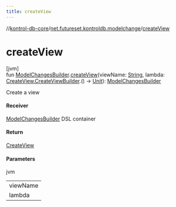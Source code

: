 ```yaml
---
title: createView
---
```

//[kontrol-db-core](../../index.html)/[net.futureset.kontroldb.modelchange](index.html)/[createView](create-view.html)



# createView



[jvm]\
fun [ModelChangesBuilder](../net.futureset.kontroldb.dsl/-model-changes-builder/index.html).[createView](create-view.html)(viewName: [String](https://kotlinlang.org/api/latest/jvm/stdlib/kotlin/-string/index.html), lambda: [CreateView.CreateViewBuilder](-create-view/-create-view-builder/index.html).() -&gt; [Unit](https://kotlinlang.org/api/latest/jvm/stdlib/kotlin/-unit/index.html)): [ModelChangesBuilder](../net.futureset.kontroldb.dsl/-model-changes-builder/index.html)



Create a view



#### Receiver



[ModelChangesBuilder](../net.futureset.kontroldb.dsl/-model-changes-builder/index.html) DSL container



#### Return



[CreateView](-create-view/index.html)



#### Parameters


jvm

| |
|---|
| viewName |
| lambda | the view attributes |




